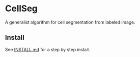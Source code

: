 # CellSeg

A generalist algorithm for cell segmentation from labeled image. 




## Install 

See [INSTALL.md](INSTALL.md) for a step by step install. 